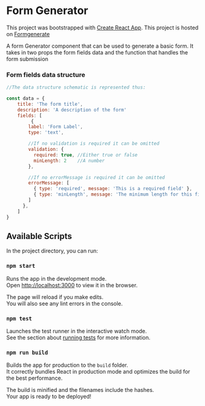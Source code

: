 # Form Generator

This project was bootstrapped with [Create React App](https://github.com/facebook/create-react-app).
This project is hosted on [Formgenerate](https://formgenerate.netlify.app)

A form Generator component that can be used to generate a basic form.
It takes in two props the form fields data and the function that handles the form submission

### Form fields data structure
```jsx
//The data structure schematic is represented thus: 

const data = {
    title: 'The form title',
    description: 'A description of the form'
    fields: [
         {
        label: 'Form Label',
        type: 'text',

        //If no validation is required it can be omitted
        validation: {
          required: true, //Either true or false
          minLength: 2    //A number
        },

        //If no errorMessage is required it can be omitted
        errorMessage: [
          { type: 'required', message: 'This is a required field' },
          { type: 'minLength', message: 'The minimum length for this field is 2 characters' }
        ]
      },
    ]
}
```
## Available Scripts

In the project directory, you can run:

### `npm start`

Runs the app in the development mode.\
Open [http://localhost:3000](http://localhost:3000) to view it in the browser.

The page will reload if you make edits.\
You will also see any lint errors in the console.

### `npm test`

Launches the test runner in the interactive watch mode.\
See the section about [running tests](https://facebook.github.io/create-react-app/docs/running-tests) for more information.

### `npm run build`

Builds the app for production to the `build` folder.\
It correctly bundles React in production mode and optimizes the build for the best performance.

The build is minified and the filenames include the hashes.\
Your app is ready to be deployed!

